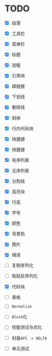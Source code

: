 # TODO
- [x] 段落
- [x] 工具栏
- [x] 菜单栏
- [x] 标题
- [x] 加粗
- [x] 引用块
- [x] 超链接
- [x] 下划线
- [x] 删除线
- [x] 斜体
- [x] 行内代码块
- [x] 快捷键
- [x] 快捷键
- [x] 有序列表
- [x] 无序列表
- [x] 分割线
- [x] 高亮块
- [x] 行高
- [x] 字号
- [x] 颜色
- [x] 背景色
- [x] 图片
- [x] 缩进
- [ ] 复制序列化
- [ ] 粘贴反序列化
- [x] 代码块
- [ ] 表格
- [ ] `Normalize`
- [ ] `Block`化
- [ ] 性能测试与优化
- [ ] 封装`API -> DELTA`
- [ ] 单元测试

